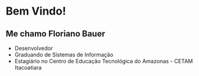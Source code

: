 # Bem Vindo!

## Me chamo Floriano Bauer

- Desenvolvedor
- Graduando de Sistemas de Informação 
- Estagiário no Centro de Educação Tecnológica do Amazonas - CETAM Itacoatiara

